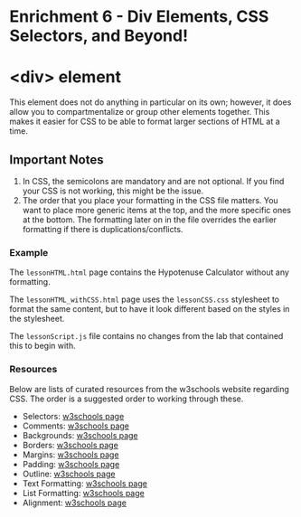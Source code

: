 # Enrichment 6 - Div Elements, CSS Selectors, and Beyond!

# \<div\> element
This element does not do anything in particular on its own; however, it does allow you to compartmentalize or group other elements together. This makes it easier for CSS to be able to format larger sections of HTML at a time.

## Important Notes
1. In CSS, the semicolons are mandatory and are not optional. If you find your CSS is not working, this might be the issue.
2. The order that you place your formatting in the CSS file matters. You want to place more generic items at the top, and the more specific ones at the bottom. The formatting later on in the file overrides the earlier formatting if there is duplications/conflicts.

### Example
The `lessonHTML.html` page contains the Hypotenuse Calculator without any formatting.

The `lessonHTML_withCSS.html` page uses the `lessonCSS.css` stylesheet to format the same content, but to have it look different based on the styles in the stylesheet.

The `lessonScript.js` file contains no changes from the lab that contained this to begin with.

### Resources

Below are lists of curated resources from the w3schools website regarding CSS. The order is a suggested order to working through these.

* Selectors: [w3schools page](https://www.w3schools.com/css/css_selectors.asp)
* Comments: [w3schools page](https://www.w3schools.com/css/css_comments.asp)
* Backgrounds: [w3schools page](https://www.w3schools.com/css/css_background.asp)
* Borders: [w3schools page](https://www.w3schools.com/css/css_border.asp)
* Margins: [w3schools page](https://www.w3schools.com/css/css_margin.asp)
* Padding: [w3schools page](https://www.w3schools.com/css/css_padding.asp)
* Outline: [w3schools page](https://www.w3schools.com/css/css_outline.asp)
* Text Formatting: [w3schools page](https://www.w3schools.com/css/css_text.asp)
* List Formatting: [w3schools page](https://www.w3schools.com/css/css_list.asp)
* Alignment: [w3schools page](https://www.w3schools.com/css/css_align.asp)